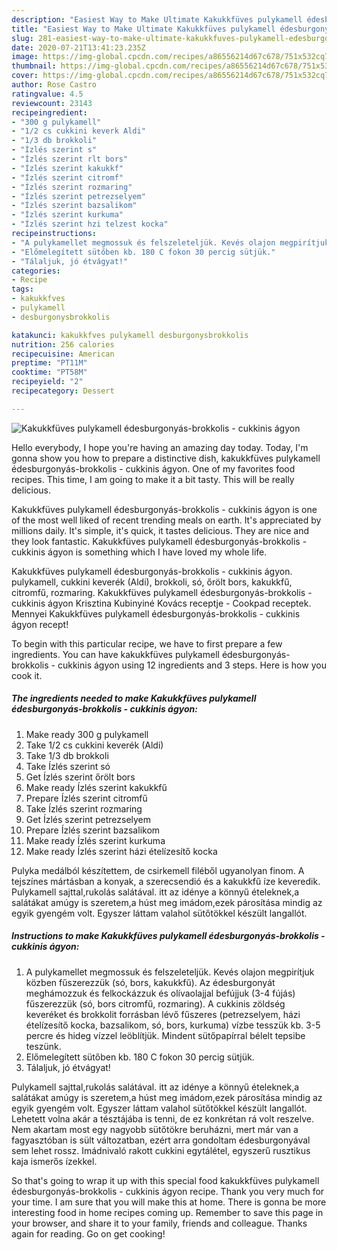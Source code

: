 ```yaml
---
description: "Easiest Way to Make Ultimate Kakukkfüves pulykamell édesburgonyás-brokkolis - cukkinis ágyon"
title: "Easiest Way to Make Ultimate Kakukkfüves pulykamell édesburgonyás-brokkolis - cukkinis ágyon"
slug: 281-easiest-way-to-make-ultimate-kakukkfuves-pulykamell-edesburgonyas-brokkolis-cukkinis-agyon
date: 2020-07-21T13:41:23.235Z
image: https://img-global.cpcdn.com/recipes/a86556214d67c678/751x532cq70/kakukkfuves-pulykamell-edesburgonyas-brokkolis-cukkinis-agyon-recept-foto.jpg
thumbnail: https://img-global.cpcdn.com/recipes/a86556214d67c678/751x532cq70/kakukkfuves-pulykamell-edesburgonyas-brokkolis-cukkinis-agyon-recept-foto.jpg
cover: https://img-global.cpcdn.com/recipes/a86556214d67c678/751x532cq70/kakukkfuves-pulykamell-edesburgonyas-brokkolis-cukkinis-agyon-recept-foto.jpg
author: Rose Castro
ratingvalue: 4.5
reviewcount: 23143
recipeingredient:
- "300 g pulykamell"
- "1/2 cs cukkini keverk Aldi"
- "1/3 db brokkoli"
- "Ízlés szerint s"
- "Ízlés szerint rlt bors"
- "Ízlés szerint kakukkf"
- "Ízlés szerint citromf"
- "Ízlés szerint rozmaring"
- "Ízlés szerint petrezselyem"
- "Ízlés szerint bazsalikom"
- "Ízlés szerint kurkuma"
- "Ízlés szerint hzi telzest kocka"
recipeinstructions:
- "A pulykamellet megmossuk és felszeleteljük. Kevés olajon megpirítjuk közben fűszerezzük (só, bors, kakukkfű). Az édesburgonyát meghámozzuk és felkockázzuk és olívaolajjal befújjuk (3-4 fújás) fűszerezzük (só, bors citromfű, rozmaring). A cukkinis zöldség keveréket és brokkolit forrásban lévő fűszeres (petrezselyem, házi ételízesítő kocka, bazsalikom, só, bors, kurkuma) vízbe tesszük kb. 3-5 percre és hideg vízzel leöblítjük. Mindent sütőpapírral bélelt tepsibe teszünk."
- "Előmelegített sütőben kb. 180 C fokon 30 percig sütjük."
- "Tálaljuk, jó étvágyat!"
categories:
- Recipe
tags:
- kakukkfves
- pulykamell
- desburgonysbrokkolis

katakunci: kakukkfves pulykamell desburgonysbrokkolis 
nutrition: 256 calories
recipecuisine: American
preptime: "PT11M"
cooktime: "PT58M"
recipeyield: "2"
recipecategory: Dessert

---
```



![Kakukkfüves pulykamell édesburgonyás-brokkolis - cukkinis ágyon](https://img-global.cpcdn.com/recipes/a86556214d67c678/751x532cq70/kakukkfuves-pulykamell-edesburgonyas-brokkolis-cukkinis-agyon-recept-foto.jpg)

Hello everybody, I hope you're having an amazing day today. Today, I'm gonna show you how to prepare a distinctive dish, kakukkfüves pulykamell édesburgonyás-brokkolis - cukkinis ágyon. One of my favorites food recipes. This time, I am going to make it a bit tasty. This will be really delicious.

Kakukkfüves pulykamell édesburgonyás-brokkolis - cukkinis ágyon is one of the most well liked of recent trending meals on earth. It's appreciated by millions daily. It's simple, it's quick, it tastes delicious. They are nice and they look fantastic. Kakukkfüves pulykamell édesburgonyás-brokkolis - cukkinis ágyon is something which I have loved my whole life.

Kakukkfüves pulykamell édesburgonyás-brokkolis - cukkinis ágyon. pulykamell, cukkini keverék (Aldi), brokkoli, só, őrölt bors, kakukkfű, citromfű, rozmaring. Kakukkfüves pulykamell édesburgonyás-brokkolis - cukkinis ágyon Krisztina Kubinyiné Kovács receptje - Cookpad receptek. Mennyei Kakukkfüves pulykamell édesburgonyás-brokkolis - cukkinis ágyon recept!


To begin with this particular recipe, we have to first prepare a few ingredients. You can have kakukkfüves pulykamell édesburgonyás-brokkolis - cukkinis ágyon using 12 ingredients and 3 steps. Here is how you cook it.

<!--inarticleads1-->

##### The ingredients needed to make Kakukkfüves pulykamell édesburgonyás-brokkolis - cukkinis ágyon:

1. Make ready 300 g pulykamell
1. Take 1/2 cs cukkini keverék (Aldi)
1. Take 1/3 db brokkoli
1. Take Ízlés szerint só
1. Get Ízlés szerint őrölt bors
1. Make ready Ízlés szerint kakukkfű
1. Prepare Ízlés szerint citromfű
1. Take Ízlés szerint rozmaring
1. Get Ízlés szerint petrezselyem
1. Prepare Ízlés szerint bazsalikom
1. Make ready Ízlés szerint kurkuma
1. Make ready Ízlés szerint házi ételízesítő kocka


Pulyka medálból készítettem, de csirkemell filéből ugyanolyan finom. A tejszínes mártásban a konyak, a szerecsendió és a kakukkfű íze keveredik. Pulykamell sajttal,rukolás salátával. itt az idénye a könnyű ételeknek,a salátákat amúgy is szeretem,a húst meg imádom,ezek párosítása mindig az egyik gyengém volt. Egyszer láttam valahol sütőtökkel készült langallót. 

<!--inarticleads2-->

##### Instructions to make Kakukkfüves pulykamell édesburgonyás-brokkolis - cukkinis ágyon:

1. A pulykamellet megmossuk és felszeleteljük. Kevés olajon megpirítjuk közben fűszerezzük (só, bors, kakukkfű). Az édesburgonyát meghámozzuk és felkockázzuk és olívaolajjal befújjuk (3-4 fújás) fűszerezzük (só, bors citromfű, rozmaring). A cukkinis zöldség keveréket és brokkolit forrásban lévő fűszeres (petrezselyem, házi ételízesítő kocka, bazsalikom, só, bors, kurkuma) vízbe tesszük kb. 3-5 percre és hideg vízzel leöblítjük. Mindent sütőpapírral bélelt tepsibe teszünk.
1. Előmelegített sütőben kb. 180 C fokon 30 percig sütjük.
1. Tálaljuk, jó étvágyat!


Pulykamell sajttal,rukolás salátával. itt az idénye a könnyű ételeknek,a salátákat amúgy is szeretem,a húst meg imádom,ezek párosítása mindig az egyik gyengém volt. Egyszer láttam valahol sütőtökkel készült langallót. Lehetett volna akár a tésztájába is tenni, de ez konkrétan rá volt reszelve. Nem akartam most egy nagyobb sütőtökre beruházni, mert már van a fagyasztóban is sült változatban, ezért arra gondoltam édesburgonyával sem lehet rossz. Imádnivaló rakott cukkini egytálétel, egyszerű rusztikus kaja ismerős ízekkel. 

So that's going to wrap it up with this special food kakukkfüves pulykamell édesburgonyás-brokkolis - cukkinis ágyon recipe. Thank you very much for your time. I am sure that you will make this at home. There is gonna be more interesting food in home recipes coming up. Remember to save this page in your browser, and share it to your family, friends and colleague. Thanks again for reading. Go on get cooking!
